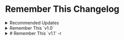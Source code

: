 # Remember This Changelog

<details>
    <summary>Recommended Updates</summary>



`-r`: Indicates an update includes improvements that are recommended for all users. Applying these updates will have:

- Critical bug fixes that improve stability and resolve crashing issues
- Performance optimizations and improvements
- Enhancements that add useful new features

Applying a recommended update will ensure you:

- Benefit from the latest features and functionality
- Avoid any issues fixed in the update
- Have an optimized experience with better performance

Dropdown content goes here!

</details>




<details>
    <summary>Remember This `v1.0`</summary>
- Initial Commit
</details>




<details>
    <summary># Remember This `v1.1` -r</summary>
# Remember This `v1.1`

## New Features
- Calculates expiration dates based on duration
- Displays expiration information for each item
- Deletes items permanently from the CSV storage
- Searches items by content
- Shows empty view if no valid items remain
- Removes expired items from CSV file

## Improvements
- Optimized for better performance
- Bug fixes for stability

## Resolved Issues
- Fixed crashing issue
- Fixed expired items interfering with deletion

## Recommended for All Users

</details>
